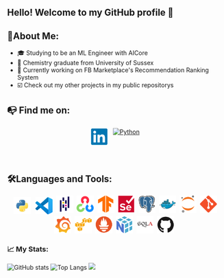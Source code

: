 ## Hello! Welcome to my GitHub profile 👋

## :dna:About Me:
   - :mortar_board: Studying to be an ML Engineer with AICore
   - :test_tube: Chemistry graduate from University of Sussex
   - :iphone: Currently working on FB Marketplace's Recommendation Ranking System
   - :ballot_box_with_check: Check out my other projects in my public repositorys
## :mailbox_with_no_mail: Find me on:
<p align="center">
 <a href="https://www.linkedin.com/in/danny-o-connor-3b7156178/" target="_blank" rel="noopener noreferrer"> <img src="https://github.com/devicons/devicon/blob/master/icons/linkedin/linkedin-original.svg" alt="Python" height="40" style="vertical-align:top; margin:4px"></a>
 <a href="mailto:dannyoconnor1810@gmail.com"> <img src="https://encrypted-tbn0.gstatic.com/images?q=tbn:ANd9GcRIZfY-3KMwq46wJA_NGFYhu7xHSsel0Uxt4g&usqp=CAU" alt="Python" height="40" style="vertical-align:top; margin:4px"></a>
</p>
<br />

## :hammer_and_wrench:Languages and Tools:
<p align="center">
<img src="https://raw.githubusercontent.com/github/explore/80688e429a7d4ef2fca1e82350fe8e3517d3494d/topics/python/python.png" alt="Python" height="40" style="vertical-align:top; margin:4px">
<img src="https://raw.githubusercontent.com/github/explore/80688e429a7d4ef2fca1e82350fe8e3517d3494d/topics/visual-studio-code/visual-studio-code.png" alt="VS Code" height="40" style="vertical-align:top; margin:4px">
<img src="https://github.com/devicons/devicon/blob/master/icons/pandas/pandas-original.svg" title="Pandas" alt="Pandas" width="40" height="40"/>&nbsp;
<img src="https://github.com/devicons/devicon/blob/master/icons/opencv/opencv-original.svg" title="Opencv" alt="Opencv" width="40" height="40"/>&nbsp;
<img src="https://github.com/devicons/devicon/blob/master/icons/tensorflow/tensorflow-original.svg" title="Tensorflow" alt="Tensorflow" width="40" height="40"/>&nbsp;
<img src="https://github.com/devicons/devicon/blob/master/icons/selenium/selenium-original.svg" title="Selenium" alt="Selenium" width="40" height="40"/>&nbsp;
<img src="https://github.com/devicons/devicon/blob/master/icons/postgresql/postgresql-original.svg" title="MySQL" alt="MySQL" width="40" height="40"/>&nbsp;
<img src="https://github.com/devicons/devicon/blob/master/icons/docker/docker-original.svg" title="Docker" alt="Docker" width="40" height="40"/>&nbsp;
<img src="https://github.com/devicons/devicon/blob/master/icons/jupyter/jupyter-original.svg" title="Jupyter" alt="Jupyter" width="40" height="40"/>&nbsp;
<img src="https://github.com/devicons/devicon/blob/master/icons/git/git-original.svg" title="Git" alt="Git" width="40" height="40"/>&nbsp;
<img src="https://github.com/devicons/devicon/blob/master/icons/grafana/grafana-original.svg" title="Grafana" alt="Grafana" width="40" height="40"/>&nbsp;
<img src="https://github.com/devicons/devicon/blob/master/icons/amazonwebservices/amazonwebservices-original.svg" title="amazonwebservices" alt="amazonwebservices" width="40" height="40"/>&nbsp;
<img src="https://github.com/devicons/devicon/blob/master/icons/prometheus/prometheus-original.svg" title="prometheus" alt="prometheus" width="40" height="40"/>&nbsp;
<img src="https://github.com/devicons/devicon/blob/master/icons/numpy/numpy-original.svg" title="numpy" alt="numpy" width="40" height="40"/>&nbsp;
<img src="https://github.com/devicons/devicon/blob/master/icons/sqlalchemy/sqlalchemy-original.svg" title="sqlalchemy" alt="sqlalchemy" width="40" height="40"/>&nbsp;
<img src="https://github.com/devicons/devicon/blob/master/icons/github/github-original.svg" title="github" alt="github" width="40" height="40"/>&nbsp;

### :chart_with_upwards_trend: My Stats:

![GitHub stats](https://github-readme-stats.vercel.app/api?username=DannyO96&show_icons=true&theme=tokyonight)
![Top Langs](https://github-readme-stats.vercel.app/api/top-langs/?username=DannyO96&theme=tokyonight)
![](https://visitor-badge.laobi.icu/badge?page_id=DannyO96.DannyO96)

